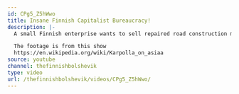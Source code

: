 ```yaml
---
id: CPg5_Z5hWwo
title: Insane Finnish Capitalist Bureaucracy!
description: |-
  A small Finnish enterprise wants to sell repaired road construction machinery to Soviet Karelia right on the other side of the border. This turns out to be a rather difficult undertaking under the Finnish legal system!

  The footage is from this show
  https://en.wikipedia.org/wiki/Karpolla_on_asiaa
source: youtube
channel: thefinnishbolshevik
type: video
url: /thefinnishbolshevik/videos/CPg5_Z5hWwo/
---
```

